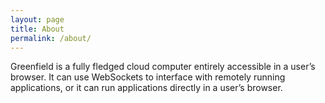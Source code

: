 ```yaml
---
layout: page
title: About
permalink: /about/
---
```


Greenfield is a fully fledged cloud computer entirely accessible in a user’s browser. 
It can use WebSockets to interface with remotely running applications, 
or it can run applications directly in a user’s browser.
